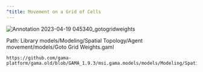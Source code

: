 ```yaml
---
^title: Movement on a Grid of Cells
---
```


![Annotation 2023-04-19 045340_gotogridweights](https://user-images.githubusercontent.com/4437331/232955125-2334deac-4564-4af0-aa42-af59b0b47889.png)

Path: Library models/Modeling/Spatial Topology/Agent movement/models/Goto Grid Weights.gaml

```gaml reference
https://github.com/gama-platform/gama.old/blob/GAMA_1.9.3/msi.gama.models/models/Modeling/Spatial%20Topology/Agent%20movement/models/Goto%20Grid%20Weights.gaml
```
